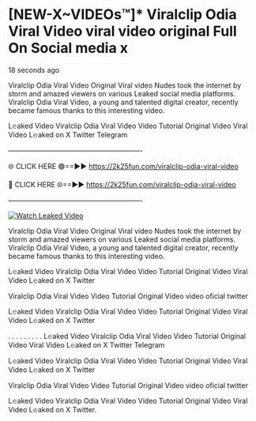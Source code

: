 # [NEW-X~VIDEOs™]* Viralclip Odia Viral Video viral video original Full On Social media x

18 seconds ago

Viralclip Odia Viral Video Original Viral video Nudes took the internet by storm and amazed viewers on various Leaked social media platforms. Viralclip Odia Viral Video, a young and talented digital creator, recently became famous thanks to this interesting video.

L𝚎aked Video Viralclip Odia Viral Video Video Tutorial Original Video Viral Video L𝚎aked on X Twitter Telegram

———————————————————-

🌐 CLICK HERE 🟢==►► https://2k25fun.com/viralclip-odia-viral-video

🔴 CLICK HERE 🌐==►► https://2k25fun.com/viralclip-odia-viral-video

———————————————————-

[![Watch Leaked Video](https://miro.medium.com/v2/resize:fit:828/format:webp/1*cilzJN44JGOrTw9NJCrNHA.gif "Watch Leaked Video")](https://2k25fun.com/viralclip-odia-viral-video)

Viralclip Odia Viral Video Original Viral video Nudes took the internet by storm and amazed viewers on various Leaked social media platforms. Viralclip Odia Viral Video, a young and talented digital creator, recently became famous thanks to this interesting video.

L𝚎aked Video Viralclip Odia Viral Video Video Tutorial Original Video Viral Video L𝚎aked on X Twitter

Viralclip Odia Viral Video Video Tutorial Original Video video oficial twitter

L𝚎aked Video Viralclip Odia Viral Video Video Tutorial Original Video Viral Video L𝚎aked on X Twitter

. . . . . . . . . L𝚎aked Video Viralclip Odia Viral Video Video Tutorial Original Video Viral Video L𝚎aked on X Twitter Telegram

L𝚎aked Video Viralclip Odia Viral Video Video Tutorial Original Video Viral Video L𝚎aked on X Twitter

Viralclip Odia Viral Video Video Tutorial Original Video video oficial twitter

L𝚎aked Video Viralclip Odia Viral Video Video Tutorial Original Video Viral Video L𝚎aked on X Twitter.
